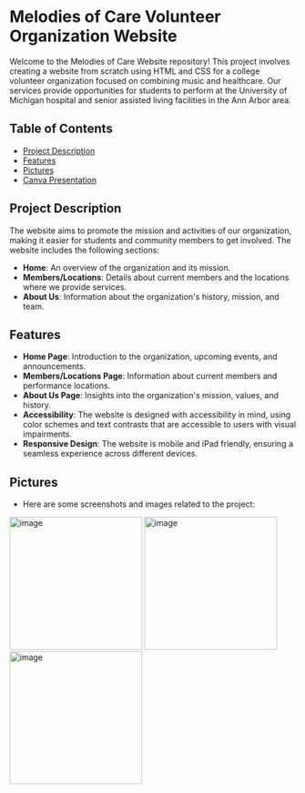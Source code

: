 # Melodies of Care Volunteer Organization Website

Welcome to the Melodies of Care Website repository! This project involves creating a website from scratch using HTML and CSS for a college volunteer organization focused on combining music and healthcare. Our services provide opportunities for students to perform at the University of Michigan hospital and senior assisted living facilities in the Ann Arbor area.

## Table of Contents

- [Project Description](#project-description)
- [Features](#features)
- [Pictures](#pictures)
- [Canva Presentation](#canva-presentation)

## Project Description

The website aims to promote the mission and activities of our organization, making it easier for students and community members to get involved. The website includes the following sections:
- **Home**: An overview of the organization and its mission.
- **Members/Locations**: Details about current members and the locations where we provide services.
- **About Us**: Information about the organization's history, mission, and team.

## Features

- **Home Page**: Introduction to the organization, upcoming events, and announcements.
- **Members/Locations Page**: Information about current members and performance locations.
- **About Us Page**: Insights into the organization's mission, values, and history.
- **Accessibility**: The website is designed with accessibility in mind, using color schemes and text contrasts that are accessible to users with visual impairments.
- **Responsive Design**: The website is mobile and iPad friendly, ensuring a seamless experience across different devices.

## Pictures
- Here are some screenshots and images related to the project:

<img width="233" alt="image" src="https://github.com/user-attachments/assets/19bc85d3-2771-4e5a-b057-e765f59da5a5"> 
<img width="233" alt="image" src="https://github.com/user-attachments/assets/86318f1c-8acc-41ba-9fa4-65c3039a1ac9"> 
<img width="233" alt="image" src="https://github.com/user-attachments/assets/9e2fb6fc-2ac6-4d80-b218-2cf9feb24ce0">




